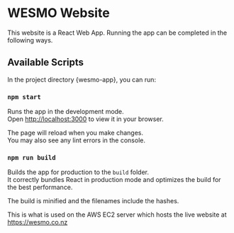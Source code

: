 # WESMO Website

This website is a React Web App. Running the app can be completed in the following ways.

## Available Scripts

In the project directory {wesmo-app}, you can run:

### `npm start`

Runs the app in the development mode.\
Open [http://localhost:3000](http://localhost:3000) to view it in your browser.

The page will reload when you make changes.\
You may also see any lint errors in the console.

### `npm run build`

Builds the app for production to the `build` folder.\
It correctly bundles React in production mode and optimizes the build for the best performance.

The build is minified and the filenames include the hashes.

This is what is used on the AWS EC2 server which hosts the live website at https://wesmo.co.nz
